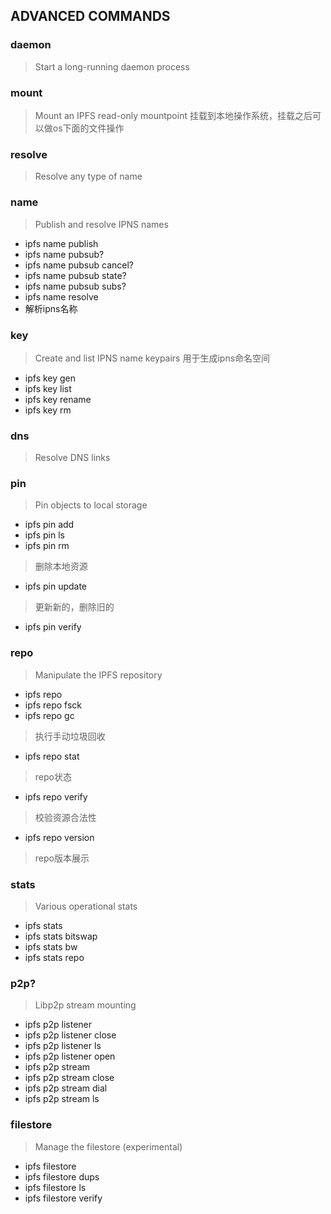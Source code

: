 ## ADVANCED COMMANDS

### daemon        
> Start a long-running daemon process

### mount         
> Mount an IPFS read-only mountpoint
>挂载到本地操作系统，挂载之后可以做os下面的文件操作

### resolve       
> Resolve any type of name

### name          
>Publish and resolve IPNS names

- ipfs name publish
- ipfs name pubsub?
- ipfs name pubsub cancel?
- ipfs name pubsub state?
- ipfs name pubsub subs?
- ipfs name resolve
- 解析ipns名称

### key           
> Create and list IPNS name keypairs
> 用于生成ipns命名空间

- ipfs key gen
- ipfs key list
- ipfs key rename
- ipfs key rm

### dns           
> Resolve DNS links


### pin           
>Pin objects to local storage

- ipfs pin add
- ipfs pin ls
- ipfs pin rm
> 删除本地资源

- ipfs pin update 
> 更新新的，删除旧的

- ipfs pin verify

### repo          
> Manipulate the IPFS repository

- ipfs repo
- ipfs repo fsck
- ipfs repo gc
>执行手动垃圾回收

- ipfs repo stat  
>repo状态

- ipfs repo verify  
>校验资源合法性

- ipfs repo version 
>repo版本展示

### stats         
> Various operational stats

- ipfs stats
- ipfs stats bitswap
- ipfs stats bw
- ipfs stats repo

### p2p? 
> Libp2p stream mounting

- ipfs p2p listener
- ipfs p2p listener close
- ipfs p2p listener ls
- ipfs p2p listener open
- ipfs p2p stream
- ipfs p2p stream close
- ipfs p2p stream dial
- ipfs p2p stream ls

### filestore     
> Manage the filestore (experimental)

- ipfs filestore
- ipfs filestore dups
- ipfs filestore ls
- ipfs filestore verify
